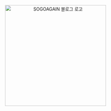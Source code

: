 <p align="center">
  <a href="https://blog.sogoagain.com/">
    <img alt="SOGOAGAIN 블로그 로고" src="https://blog.sogoagain.com/logo.png?v=2" width="320" />
  </a>
</p>
